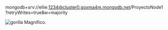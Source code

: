 mongodb+srv://ellie:1234@cluster0.goxma4m.mongodb.net/ProyectoNode1?retryWrites=true&w=majority

![gorilla](https://github.com/OverlordKato/ProyectoAD/assets/123810583/637e3151-25ef-47ec-af42-f82b885abd4b)
Magnifico.

